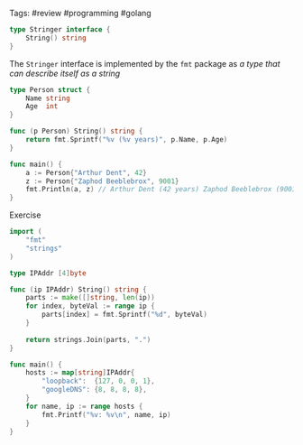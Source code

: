 Tags: #review #programming #golang 


```go
type Stringer interface {
    String() string
}

```

The `Stringer` interface is implemented by the `fmt` package as *a type that can describe itself as a string*


```go
type Person struct {
	Name string
	Age  int
}

func (p Person) String() string {
	return fmt.Sprintf("%v (%v years)", p.Name, p.Age)
}

func main() {
	a := Person{"Arthur Dent", 42}
	z := Person{"Zaphod Beeblebrox", 9001}
	fmt.Println(a, z) // Arthur Dent (42 years) Zaphod Beeblebrox (9001 years)
}

```

Exercise


```go
import (
	"fmt"
	"strings"
)

type IPAddr [4]byte

func (ip IPAddr) String() string {
	parts := make([]string, len(ip))
	for index, byteVal := range ip {
		parts[index] = fmt.Sprintf("%d", byteVal)
	}
	
	return strings.Join(parts, ".")
}

func main() {
	hosts := map[string]IPAddr{
		"loopback":  {127, 0, 0, 1},
		"googleDNS": {8, 8, 8, 8},
	}
	for name, ip := range hosts {
		fmt.Printf("%v: %v\n", name, ip)
	}
}


```
